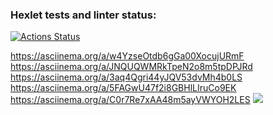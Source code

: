 ### Hexlet tests and linter status:
[![Actions Status](https://github.com/ketr1/frontend-project-44/actions/workflows/hexlet-check.yml/badge.svg)](https://github.com/ketr1/frontend-project-44/actions)

https://asciinema.org/a/w4YzseOtdb6gGa00XocujURmF
https://asciinema.org/a/JNQUQWMRkTpeN2o8m5tpDPJRd
https://asciinema.org/a/3aq4Qgri44yJQV53dvMh4b0LS
https://asciinema.org/a/5FAGwU47f2i8GBHlLIruCo9EK
https://asciinema.org/a/C0r7Re7xAA48m5ayVWYOH2LES
<a href="https://codeclimate.com/github/ketr1/frontend-project-44/maintainability"><img src="https://api.codeclimate.com/v1/badges/acc80dd00c61407b880a/maintainability" /></a>
